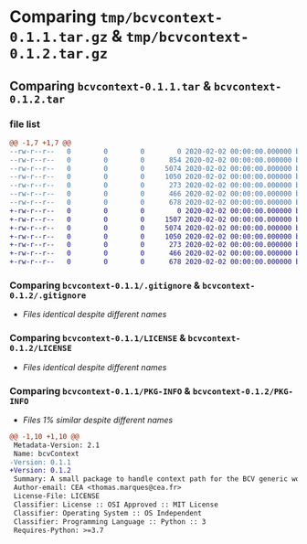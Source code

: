 # Comparing `tmp/bcvcontext-0.1.1.tar.gz` & `tmp/bcvcontext-0.1.2.tar.gz`

## Comparing `bcvcontext-0.1.1.tar` & `bcvcontext-0.1.2.tar`

### file list

```diff
@@ -1,7 +1,7 @@
--rw-r--r--   0        0        0        0 2020-02-02 00:00:00.000000 bcvcontext-0.1.1/src/bcvContext/__init__.py
--rw-r--r--   0        0        0      854 2020-02-02 00:00:00.000000 bcvcontext-0.1.1/src/bcvContext/bcvContext.py
--rw-r--r--   0        0        0     5074 2020-02-02 00:00:00.000000 bcvcontext-0.1.1/.gitignore
--rw-r--r--   0        0        0     1050 2020-02-02 00:00:00.000000 bcvcontext-0.1.1/LICENSE
--rw-r--r--   0        0        0      273 2020-02-02 00:00:00.000000 bcvcontext-0.1.1/README.md
--rw-r--r--   0        0        0      466 2020-02-02 00:00:00.000000 bcvcontext-0.1.1/pyproject.toml
--rw-r--r--   0        0        0      678 2020-02-02 00:00:00.000000 bcvcontext-0.1.1/PKG-INFO
+-rw-r--r--   0        0        0        0 2020-02-02 00:00:00.000000 bcvcontext-0.1.2/src/bcvContext/__init__.py
+-rw-r--r--   0        0        0     1507 2020-02-02 00:00:00.000000 bcvcontext-0.1.2/src/bcvContext/bcvContext.py
+-rw-r--r--   0        0        0     5074 2020-02-02 00:00:00.000000 bcvcontext-0.1.2/.gitignore
+-rw-r--r--   0        0        0     1050 2020-02-02 00:00:00.000000 bcvcontext-0.1.2/LICENSE
+-rw-r--r--   0        0        0      273 2020-02-02 00:00:00.000000 bcvcontext-0.1.2/README.md
+-rw-r--r--   0        0        0      466 2020-02-02 00:00:00.000000 bcvcontext-0.1.2/pyproject.toml
+-rw-r--r--   0        0        0      678 2020-02-02 00:00:00.000000 bcvcontext-0.1.2/PKG-INFO
```

### Comparing `bcvcontext-0.1.1/.gitignore` & `bcvcontext-0.1.2/.gitignore`

 * *Files identical despite different names*

### Comparing `bcvcontext-0.1.1/LICENSE` & `bcvcontext-0.1.2/LICENSE`

 * *Files identical despite different names*

### Comparing `bcvcontext-0.1.1/PKG-INFO` & `bcvcontext-0.1.2/PKG-INFO`

 * *Files 1% similar despite different names*

```diff
@@ -1,10 +1,10 @@
 Metadata-Version: 2.1
 Name: bcvContext
-Version: 0.1.1
+Version: 0.1.2
 Summary: A small package to handle context path for the BCV generic workflow
 Author-email: CEA <thomas.marques@cea.fr>
 License-File: LICENSE
 Classifier: License :: OSI Approved :: MIT License
 Classifier: Operating System :: OS Independent
 Classifier: Programming Language :: Python :: 3
 Requires-Python: >=3.7
```

